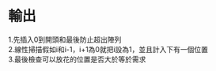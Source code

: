 <h1>輸出</h1>
<a>1.先插入0到開頭和最後防止超出陣列</a>
<br>
<a>2.線性掃描假如i和i-1，i+1為0就把i設為1，並且計入下有一個位置</a>
<br>
<a>3.最後檢查可以放花的位置是否大於等於需求</a>
